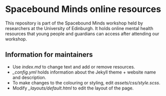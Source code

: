 # Spacebound Minds online resources

This repository is part of the Spacebound Minds workshop held by researchers at the University of Edinburgh. It holds online mental health resources that young people and guardians can access after attending our workshop.

## Information for maintainers

- Use *index.md* to change text and add or remove resources.
- *_config.yml* holds information about the Jekyll theme + website name and description.
- To make changes to the colouring or styling, edit *assets/css/style.scss*.
- Modify *_layouts/default.html* to edit the layout of the page.
